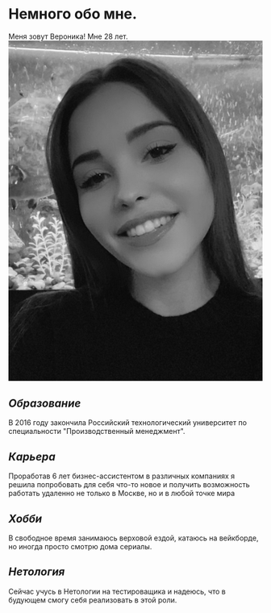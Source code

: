 # Немного обо мне.
Меня  зовут Вероника! Мне 28 лет.
![Я](me.png)

## _Образование_
В 2016 году закончила Российский технологический университет по специальности "Производственный менеджмент".

## _Карьера_
Проработав 6 лет бизнес-ассистентом в различных компаниях я решила попробовать для себя что-то новое и получить возможность работать удаленно не только в Москве, но и в любой точке мира

## _Хобби_
В свободное время занимаюсь верховой ездой, катаюсь на вейкборде, но иногда просто смотрю дома сериалы.

## _Нетология_
Сейчас учусь в Нетологии на тестироващика и надеюсь, что в будующем смогу себя реализовать в этой роли.
